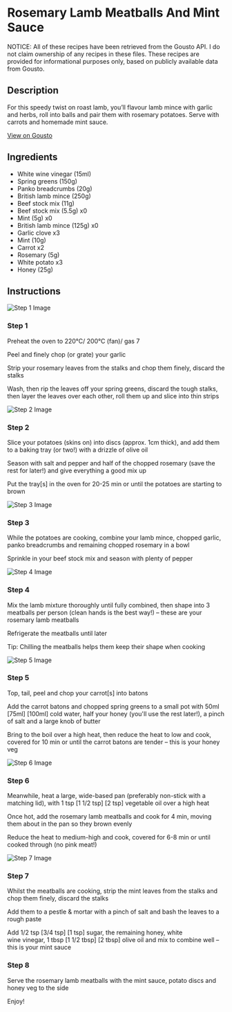 # Rosemary Lamb Meatballs And Mint Sauce

NOTICE: All of these recipes have been retrieved from the Gousto API. I do not claim ownership of any recipes in these files. These recipes are provided for informational purposes only, based on publicly available data from Gousto.

## Description

For this speedy twist on roast lamb, you’ll flavour lamb mince with garlic and herbs, roll into balls and pair them with rosemary potatoes. Serve with carrots and homemade mint sauce.

[View on Gousto](https://www.gousto.co.uk/recipes/cookbook/rosemary-lamb-meatballs-mint-sauce)

## Ingredients

- White wine vinegar (15ml)
- Spring greens (150g)
- Panko breadcrumbs (20g)
- British lamb mince (250g)
- Beef stock mix (11g)
- Beef stock mix (5.5g) x0
- Mint (5g) x0
- British lamb mince (125g) x0
- Garlic clove x3
- Mint (10g)
- Carrot x2
- Rosemary (5g)
- White potato x3
- Honey (25g)

## Instructions

![Step 1 Image](https://production-media.gousto.co.uk/cms/recipe-step-image/370_step-1-x200.jpg)

### Step 1

Preheat the oven to 220°C/ 200°C (fan)/ gas 7

Peel and finely chop (or grate) your garlic

Strip your rosemary leaves from the stalks and chop them finely, discard the stalks

Wash, then rip the leaves off your spring greens, discard the tough stalks, then layer the leaves over each other, roll them up and slice into thin strips

![Step 2 Image](https://production-media.gousto.co.uk/cms/recipe-step-image/370_step-2-x200.jpg)

### Step 2

Slice your potatoes (skins on) into discs (approx. 1cm thick), and add them to a baking tray (or two!) with a drizzle of olive oil

Season with salt and pepper and half of the chopped rosemary (save the rest for later!) and give everything a good mix up

Put the tray[s] in the oven for 20-25 min or until the potatoes are starting to brown

![Step 3 Image](https://production-media.gousto.co.uk/cms/recipe-step-image/370_step-3-x200.jpg)

### Step 3

While the potatoes are cooking, combine your lamb mince, chopped garlic, panko breadcrumbs and remaining chopped rosemary in a bowl

Sprinkle in your beef stock mix and season with plenty of pepper

![Step 4 Image](https://production-media.gousto.co.uk/cms/recipe-step-image/370_step-4-x200.jpg)

### Step 4

Mix the lamb mixture thoroughly until fully combined, then shape into 3 meatballs per person (clean hands is the best way!) – these are your rosemary lamb meatballs

Refrigerate the meatballs until later

Tip: Chilling the meatballs helps them keep their shape when cooking

![Step 5 Image](https://production-media.gousto.co.uk/cms/recipe-step-image/Step-5-copy-2-1728901682377-x200.jpg)

### Step 5

Top, tail, peel and chop your carrot[s] into batons

Add the carrot batons and chopped spring greens to a small pot with 50ml <span class="text-purple">[75ml] </span><span class="text-danger">[100ml]</span> cold water, half your honey (you'll use the rest later!), a pinch of salt and a large knob of butter

Bring to the boil over a high heat, then reduce the heat to low and cook, covered for 10 min or until the carrot batons are tender – this is your honey veg

![Step 6 Image](https://production-media.gousto.co.uk/cms/recipe-step-image/370_step-6-x200.jpg)

### Step 6

Meanwhile, heat a large, wide-based pan (preferably non-stick with a matching lid), with 1 tsp <span class="text-purple">[1 1/2 tsp]</span><span class="text-danger"> [2 tsp]</span> vegetable oil over a high heat

Once hot, add the rosemary lamb meatballs and cook for 4 min, moving them about in the pan so they brown evenly

Reduce the heat to medium-high and cook, covered for 6-8 min or until cooked through (no pink meat!)

![Step 7 Image](https://production-media.gousto.co.uk/cms/recipe-step-image/370_step-7-x200.jpg)

### Step 7

Whilst the meatballs are cooking, strip the mint leaves from the stalks and chop them finely, discard the stalks

Add them to a pestle & mortar with a pinch of salt and bash the leaves to a rough paste

Add 1/2 tsp <span class="text-purple">[3/4 tsp]</span> <span class="text-danger">[1 tsp]</span> sugar, the remaining honey, white wine vinegar, 1 tbsp <span class="text-purple">[1 1/2 tbsp]</span> <span class="text-danger">[2 tbsp]</span> olive oil and mix to combine well – this is your mint sauce

### Step 8

Serve the rosemary lamb meatballs with the mint sauce, potato discs and honey veg to the side

Enjoy!

